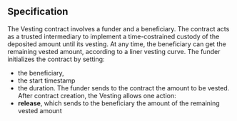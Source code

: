 ## Specification
The Vesting contract involves a funder and a beneficiary. The contract acts as a trusted intermediary to implement a time-costrained custody of the deposited amount until its vesting.
At any time, the beneficiary can get the remaining vested amount, according to a liner vesting curve.
The funder initializes the contract by setting:
- the beneficiary,
- the start timestamp
- the duration.
The funder sends to the contract the amount to be vested.
After contract creation, the Vesting allows one action:
- **release**, which sends to the beneficiary the amount of the remaining vested amount